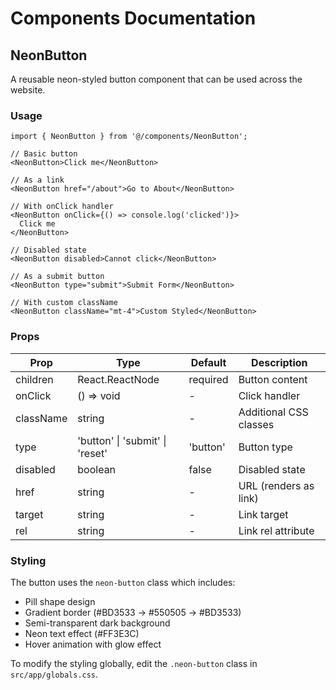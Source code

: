 # Components Documentation

## NeonButton

A reusable neon-styled button component that can be used across the website.

### Usage

```tsx
import { NeonButton } from '@/components/NeonButton';

// Basic button
<NeonButton>Click me</NeonButton>

// As a link
<NeonButton href="/about">Go to About</NeonButton>

// With onClick handler
<NeonButton onClick={() => console.log('clicked')}>
  Click me
</NeonButton>

// Disabled state
<NeonButton disabled>Cannot click</NeonButton>

// As a submit button
<NeonButton type="submit">Submit Form</NeonButton>

// With custom className
<NeonButton className="mt-4">Custom Styled</NeonButton>
```

### Props

| Prop | Type | Default | Description |
|------|------|---------|-------------|
| children | React.ReactNode | required | Button content |
| onClick | () => void | - | Click handler |
| className | string | - | Additional CSS classes |
| type | 'button' \| 'submit' \| 'reset' | 'button' | Button type |
| disabled | boolean | false | Disabled state |
| href | string | - | URL (renders as link) |
| target | string | - | Link target |
| rel | string | - | Link rel attribute |

### Styling

The button uses the `neon-button` class which includes:
- Pill shape design
- Gradient border (#BD3533 → #550505 → #BD3533)
- Semi-transparent dark background
- Neon text effect (#FF3E3C)
- Hover animation with glow effect

To modify the styling globally, edit the `.neon-button` class in `src/app/globals.css`. 
